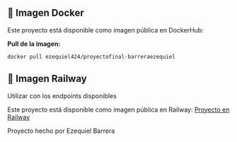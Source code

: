 ## 🐳 Imagen Docker

Este proyecto está disponible como imagen pública en DockerHub:

**Pull de la imagen:**

```bash
docker pull ezequiel424/proyectofinal-barreraezequiel
```

## 🚀 Imagen Railway

Utilizar con los endpoints disponibles

Este proyecto está disponible como imagen pública en Railway: [Proyecto en Railway](https://proyectofinal-barreraezequiel-production.up.railway.app)



Proyecto hecho por Ezequiel Barrera